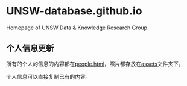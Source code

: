 # UNSW-database.github.io
Homepage of UNSW Data &amp; Knowledge Research Group.

## 个人信息更新
所有的个人的信息的内容都在[people.html](./people.html)，照片都存放在[assets](./assets/)文件夹下。

个人信息可以直接复制已有的内容。